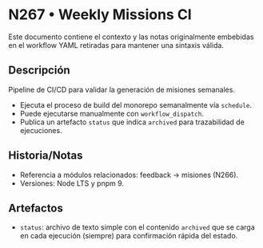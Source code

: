 # N267 • Weekly Missions CI

Este documento contiene el contexto y las notas originalmente embebidas en el workflow YAML retiradas para mantener una sintaxis válida.

## Descripción

Pipeline de CI/CD para validar la generación de misiones semanales.

- Ejecuta el proceso de build del monorepo semanalmente vía `schedule`.
- Puede ejecutarse manualmente con `workflow_dispatch`.
- Publica un artefacto `status` que indica `archived` para trazabilidad de ejecuciones.

## Historia/Notas

- Referencia a módulos relacionados: feedback → misiones (N266).
- Versiones: Node LTS y pnpm 9.

## Artefactos

- `status`: archivo de texto simple con el contenido `archived` que se carga en cada ejecución (siempre) para confirmación rápida del estado.
